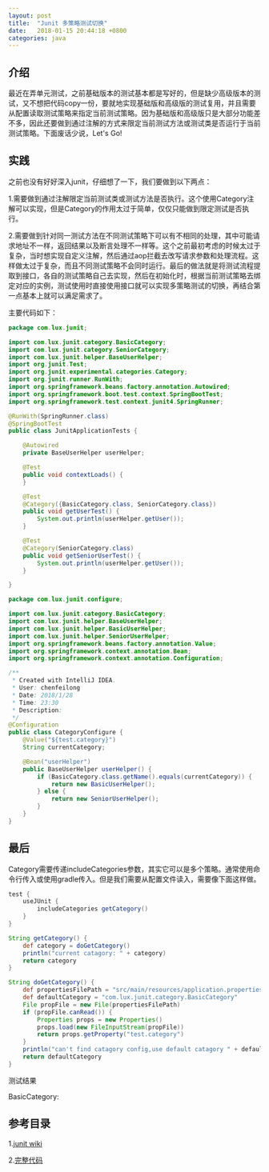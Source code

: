 ```yaml
---
layout: post
title:  "Junit 多策略测试切换"
date:   2018-01-15 20:44:18 +0800
categories: java
---
```


## 介绍

最近在弄单元测试，之前基础版本的测试基本都是写好的，但是缺少高级版本的测试，又不想把代码copy一份，要就地实现基础版和高级版的测试复用，并且需要从配置读取测试策略来指定当前测试策略。因为基础版和高级版只是大部分功能差不多，因此还要做到通过注解的方式来限定当前测试方法或测试类是否运行于当前测试策略。下面废话少说，Let's Go!

## 实践

之前也没有好好深入junit，仔细想了一下，我们要做到以下两点：

1.需要做到通过注解限定当前测试类或测试方法是否执行。这个使用Category注解可以实现，但是Category的作用太过于简单，仅仅只能做到限定测试是否执行。

2.需要做到针对同一测试方法在不同测试策略下可以有不相同的处理，其中可能请求地址不一样，返回结果以及断言处理不一样等。这个之前最初考虑的时候太过于复杂，当时想实现自定义注解，然后通过aop拦截去改写请求参数和处理流程。这样做太过于复杂，而且不同测试策略不会同时运行。最后的做法就是将测试流程提取到接口，各自的测试策略自己去实现，然后在初始化时，根据当前测试策略去绑定对应的实例，测试使用时直接使用接口就可以实现多策略测试的切换，再结合第一点基本上就可以满足需求了。


主要代码如下：

```java
package com.lux.junit;

import com.lux.junit.category.BasicCategory;
import com.lux.junit.category.SeniorCategory;
import com.lux.junit.helper.BaseUserHelper;
import org.junit.Test;
import org.junit.experimental.categories.Category;
import org.junit.runner.RunWith;
import org.springframework.beans.factory.annotation.Autowired;
import org.springframework.boot.test.context.SpringBootTest;
import org.springframework.test.context.junit4.SpringRunner;

@RunWith(SpringRunner.class)
@SpringBootTest
public class JunitApplicationTests {

    @Autowired
    private BaseUserHelper userHelper;

    @Test
    public void contextLoads() {
    }

    @Test
    @Category({BasicCategory.class, SeniorCategory.class})
    public void getUserTest() {
        System.out.println(userHelper.getUser());
    }

    @Test
    @Category(SeniorCategory.class)
    public void getSeniorUserTest() {
        System.out.println(userHelper.getUser());
    }

}

```



```Java
package com.lux.junit.configure;

import com.lux.junit.category.BasicCategory;
import com.lux.junit.helper.BaseUserHelper;
import com.lux.junit.helper.BasicUserHelper;
import com.lux.junit.helper.SeniorUserHelper;
import org.springframework.beans.factory.annotation.Value;
import org.springframework.context.annotation.Bean;
import org.springframework.context.annotation.Configuration;

/**
 * Created with IntelliJ IDEA.
 * User: chenfeilong
 * Date: 2018/1/28
 * Time: 23:30
 * Description:
 */
@Configuration
public class CategoryConfigure {
    @Value("${test.category}")
    String currentCategory;

    @Bean("userHelper")
    public BaseUserHelper userHelper() {
        if (BasicCategory.class.getName().equals(currentCategory)) {
            return new BasicUserHelper();
        } else {
            return new SeniorUserHelper();
        }
    }
}

```



## 最后

Category需要传递includeCategories参数，其实它可以是多个策略。通常使用命令行传入或使用gradle传入。但是我们需要从配置文件读入，需要像下面这样做。

```groovy
test {
    useJUnit {
        includeCategories getCategory()
    }
}

String getCategory() {
    def category = doGetCategory()
    println("current catagory: " + category)
    return category
}

String doGetCategory() {
    def propertiesFilePath = "src/main/resources/application.properties"
    def defaultCategory = "com.lux.junit.category.BasicCategory"
    File propFile = new File(propertiesFilePath)
    if (propFile.canRead()) {
        Properties props = new Properties()
        props.load(new FileInputStream(propFile))
        return props.getProperty("test.category")
    }
    println("can't find catagory config,use default catagory " + defaultCategory)
    return defaultCategory
}
```

测试结果

BasicCategory:





## 参考目录

1.[junit wiki](https://github.com/junit-team/junit4/wiki/Categories)

2.[完整代码](https://git.coding.net/uleaf/junit.git)
